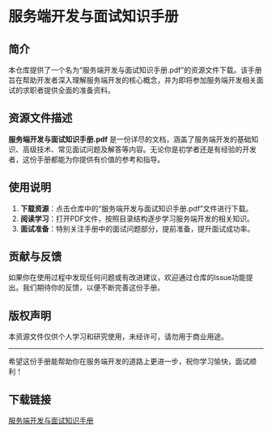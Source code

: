 # 服务端开发与面试知识手册

## 简介

本仓库提供了一个名为“服务端开发与面试知识手册.pdf”的资源文件下载。该手册旨在帮助开发者深入理解服务端开发的核心概念，并为即将参加服务端开发相关面试的求职者提供全面的准备资料。

## 资源文件描述

**服务端开发与面试知识手册.pdf** 是一份详尽的文档，涵盖了服务端开发的基础知识、高级技术、常见面试问题及解答等内容。无论你是初学者还是有经验的开发者，这份手册都能为你提供有价值的参考和指导。

## 使用说明

1. **下载资源**：点击仓库中的“服务端开发与面试知识手册.pdf”文件进行下载。
2. **阅读学习**：打开PDF文件，按照目录结构逐步学习服务端开发的相关知识。
3. **面试准备**：特别关注手册中的面试问题部分，提前准备，提升面试成功率。

## 贡献与反馈

如果你在使用过程中发现任何问题或有改进建议，欢迎通过仓库的Issue功能提出。我们期待你的反馈，以便不断完善这份手册。

## 版权声明

本资源文件仅供个人学习和研究使用，未经许可，请勿用于商业用途。

---

希望这份手册能帮助你在服务端开发的道路上更进一步，祝你学习愉快，面试顺利！

## 下载链接

[服务端开发与面试知识手册](https://pan.quark.cn/s/462f3aaec8ad)